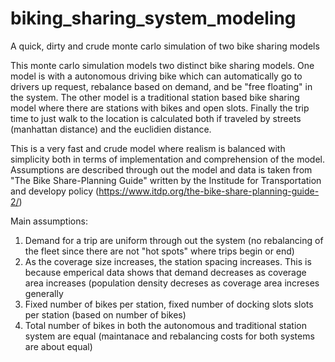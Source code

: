 biking_sharing_system_modeling
==============================
A quick, dirty and crude monte carlo simulation of two bike sharing models

This monte carlo simulation models two distinct bike sharing models.  One model is with a autonomous driving bike which can automatically go to drivers up request, rebalance based on demand, and be "free floating" in the system.  The other model is a traditional station based bike sharing model where there are stations with bikes and open slots.  Finally the trip time to just walk to the location is calculated both if traveled by streets (manhattan distance) and the euclidien distance.

This is a very fast and crude model where realism is balanced with simplicity both in terms of implementation and comprehension of the model. Assumptions are described through out the model and data is taken from "The Bike Share-Planning Guide" written by the Institude for Transportation and developy policy (https://www.itdp.org/the-bike-share-planning-guide-2/)

Main assumptions:
1) Demand for a trip are uniform through out the system (no rebalancing of the fleet since there are not "hot spots" where trips begin or end)  
2) As the coverage size increases, the station spacing increases.  This is because emperical data shows that demand decreases as coverage area increases (population density decreses as coverage area increses generally  
3) Fixed number of bikes per station, fixed number of docking slots slots per station (based on number of bikes)  
4) Total number of bikes in both the autonomous and traditional station system are equal (maintanace and rebalancing costs for both systems are about equal)  

